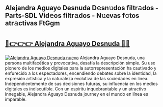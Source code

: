 ## Alejandra Aguayo Desnuda D𝚎sn𝚞dos filtr𝚊dos - Parts-SDL Vid𝚎os filtr𝚊dos - N𝚞evas f𝚘tos atr𝚊ctivas FtGgm

# <h2><a href="http://mb665ty.tromn.icu/?c=Alejandra+Aguayo+Desnuda">🔗👉👉👉 Alejandra Aguayo Desnuda 🔗🔗</a></h2>

[![Alejandra Aguayo Desnuda nuevo](https://i.imgur.com/pEAQMta.gif)](http://mb665ty.tromn.icu/?c=Alejandra+Aguayo+Desnuda)
Alejandra Aguayo Desnuda, una persona multifacética y provocativa, desafía la descripción simple. Su uso pionero de los medios digitales para la autorrepresentación ha cautivado y enfurecido a los espectadores, encendiendo debates sobre la identidad, la expresión artística y la naturaleza evolutiva de las sociedades en línea. Independientemente de sus decisiones futuras, su influencia en los medios digitales es indiscutible. Con un espíritu inquebrantable y un atractivo innegable, Alejandra Aguayo Desnuda journey en el mundo en línea es imparable.
